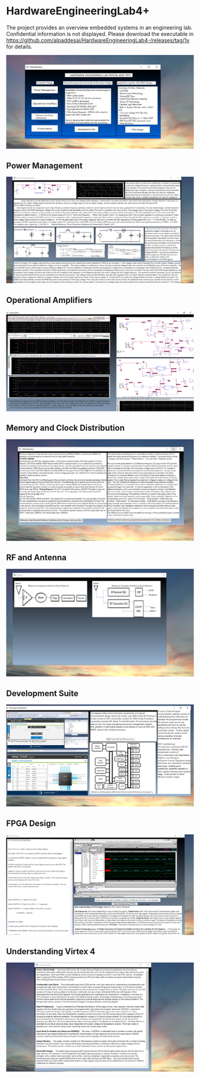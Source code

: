 # HardwareEngineeringLab4+

The project provides an overview embedded systems in an engineering lab. Confidential information is not displayed. Please download the executable
in https://github.com/alpaddesai/HardwareEngineeringLab4-/releases/tag/1v for details. 

![image](MainWindow.png)

## Power Management
![image](PowerManagement.png)

## Operational Amplifiers
![image](OpAmplifiers.png)

## Memory and Clock Distribution
![image](ClkDistribution.png)

## RF and Antenna 
![image](RFCkt.png)

## Development Suite
![image](DevelopmentSuiteTool.png)

## FPGA Design 
![image](FPGADesign.png)

## Understanding Virtex 4
![image](FPGAUnderstanding.png)
